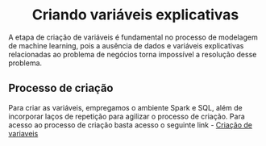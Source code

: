 <h1 align='center'>Criando variáveis explicativas</h1>
A etapa de criação de variáveis é fundamental no processo de modelagem de machine learning, pois a ausência de dados e variáveis explicativas relacionadas ao problema de negócios torna impossível a resolução desse problema. 

## Processo de criação
Para criar as variáveis, empregamos o ambiente Spark e SQL, além de incorporar laços de repetição para agilizar o processo de criação. Para acesso ao processo de criação basta acesso o seguinte link - [Criação de variaveis](https://colab.research.google.com/github/YanGermanoSantos/Criacao_variavel_transacao/blob/main/Variaveis_Explicativas.ipynb)
